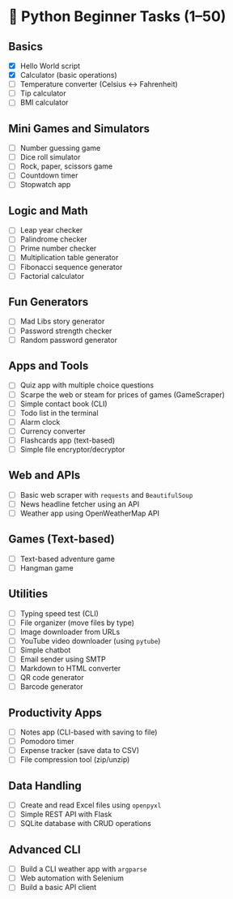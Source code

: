 # 🐍 Python Beginner Tasks (1–50)

## Basics
- [x] Hello World script
- [x] Calculator (basic operations)
- [ ] Temperature converter (Celsius ↔ Fahrenheit)
- [ ] Tip calculator
- [ ] BMI calculator

## Mini Games and Simulators
- [ ] Number guessing game
- [ ] Dice roll simulator
- [ ] Rock, paper, scissors game
- [ ] Countdown timer
- [ ] Stopwatch app

## Logic and Math
- [ ] Leap year checker
- [ ] Palindrome checker
- [ ] Prime number checker
- [ ] Multiplication table generator
- [ ] Fibonacci sequence generator
- [ ] Factorial calculator

## Fun Generators
- [ ] Mad Libs story generator
- [ ] Password strength checker
- [ ] Random password generator

## Apps and Tools
- [ ] Quiz app with multiple choice questions
- [ ] Scarpe the web or steam for prices of games (GameScraper)
- [ ] Simple contact book (CLI)
- [ ] Todo list in the terminal
- [ ] Alarm clock
- [ ] Currency converter
- [ ] Flashcards app (text-based)
- [ ] Simple file encryptor/decryptor

## Web and APIs
- [ ] Basic web scraper with `requests` and `BeautifulSoup`
- [ ] News headline fetcher using an API
- [ ] Weather app using OpenWeatherMap API

## Games (Text-based)
- [ ] Text-based adventure game
- [ ] Hangman game

## Utilities
- [ ] Typing speed test (CLI)
- [ ] File organizer (move files by type)
- [ ] Image downloader from URLs
- [ ] YouTube video downloader (using `pytube`)
- [ ] Simple chatbot
- [ ] Email sender using SMTP
- [ ] Markdown to HTML converter
- [ ] QR code generator
- [ ] Barcode generator

## Productivity Apps
- [ ] Notes app (CLI-based with saving to file)
- [ ] Pomodoro timer
- [ ] Expense tracker (save data to CSV)
- [ ] File compression tool (zip/unzip)

## Data Handling
- [ ] Create and read Excel files using `openpyxl`
- [ ] Simple REST API with Flask
- [ ] SQLite database with CRUD operations

## Advanced CLI
- [ ] Build a CLI weather app with `argparse`
- [ ] Web automation with Selenium
- [ ] Build a basic API client
